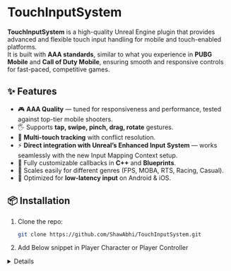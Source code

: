 # TouchInputSystem

**TouchInputSystem** is a high-quality Unreal Engine plugin that provides advanced and flexible touch input handling for mobile and touch-enabled platforms.  
It is built with **AAA standards**, similar to what you experience in **PUBG Mobile** and **Call of Duty Mobile**, ensuring smooth and responsive controls for fast-paced, competitive games.

## ✨ Features

- 🎮 **AAA Quality** — tuned for responsiveness and performance, tested against top-tier mobile shooters.
- 🖐️ Supports **tap, swipe, pinch, drag, rotate** gestures.
- 📱 **Multi-touch tracking** with conflict resolution.
- ⚡ **Direct integration with Unreal’s Enhanced Input System** — works seamlessly with the new Input Mapping Context setup.
- 🔧 Fully customizable callbacks in **C++** and **Blueprints**.
- 🔄 Scales easily for different genres (FPS, MOBA, RTS, Racing, Casual).
- 🚀 Optimized for **low-latency input** on Android & iOS.

## 📦 Installation

1. Clone the repo:
   ```bash
   git clone https://github.com/ShawAbhi/TouchInputSystem.git

2. Add Below snippet in Player Character or Player Controller
   
<details>
<iframe src="https://blueprintue.com/render/bew7nfhf/" scrolling="no" allowfullscreen></iframe>
</details>

